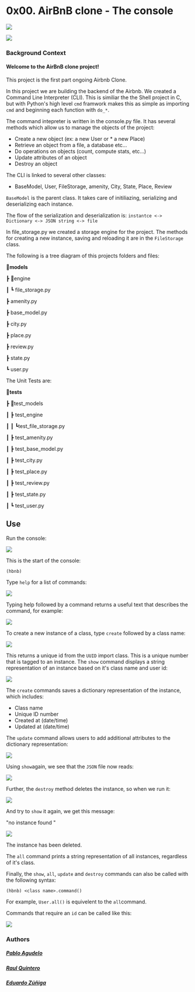 # 0x00. AirBnB clone - The console

![](https://camo.githubusercontent.com/3bdeeec19003ed9c1042b6227bdd27f5f52f8d14bd5187d25953a4600bc446f6/68747470733a2f2f63646e2d776562736974652e70617274656368706172746e6572732e636f6d2f6d656469612f696d616765732f486f6c626572746f6e5f5363686f6f6c5f4c6f676f2e6f726967696e616c2e706e67)

![](https://user-images.githubusercontent.com/98335124/177196137-35b5a657-1f9d-45b3-8e96-45a0fd659660.png)

### Background Context
#### Welcome to the AirBnB clone project!

This project is the first part ongoing Airbnb Clone.

In this project we are building the backend of the Airbnb. We created a Command Line Interpreter (CLI). This is similiar the the Shell project in C, but with Python's high level `cmd` framwork makes this as simple as importing `cmd` and beginning each function with `do_*`.

The command intepreter is written in the console.py file. It has several methods which allow us to manage the objects of the project:

- Create a new object (ex: a new User or * a new Place)
- Retrieve an object from a file, a database etc…
- Do operations on objects (count, compute stats, etc…)
-  Update attributes of an object
-  Destroy an object

The CLI is linked to several other classes:

- BaseModel, User, FileStorage, amenity, City, State, Place, Review

`BaseModel` is the parent class. It takes care of initiliazing, serializing and deserializing each instance.

The flow of the serialization and deserialization is: `instantce <-> Dictionary <-> JSON string <-> file`

In file_storage.py we created a storage engine for the project. The methods for creating a new instance, saving and reloading it are in the `FileStorage` class.

The following is a tree diagram of this projects folders and files:

**:file_folder:models**

┣ :file_folder:engine

 ┃ ┗ file_storage.py

 ┣ amenity.py

 ┣ base_model.py

 ┣ city.py

 ┣ place.py

 ┣ review.py

 ┣ state.py

 ┗ user.py

The Unit Tests are:

**:file_folder:tests**

┣ :file_folder:test_models

┃ ┣ test_engine

┃ ┃ ┗test_file_storage.py

┃ ┣ test_amenity.py

┃ ┣ test_base_model.py

┃ ┣ test_city.py

┃ ┣ test_place.py

┃ ┣ test_review.py

┃ ┣ test_state.py

┃ ┗ test_user.py

## Use

Run the console:

![](https://i.ibb.co/BzGxVw2/1.png)

This is the start of the console:

`(hbnb)`

Type `help` for a list of commands:

![](https://i.ibb.co/bH5Fy9G/2.png)

Typing help followed by a command returns a useful text that describes the command, for example:

![](https://i.ibb.co/8DpYzx3/3.png)

To create a new instance of a class, type `create` followed by a class name:

![](https://i.ibb.co/cwDYsCS/4.png)

This returns a unique id from the `UUID` import class. This is a unique number that is tagged to an instance. The `show` command displays a string representation of an instance based on it's class name and user id:

![](https://i.ibb.co/W0ZQfXq/5.png)

The `create` commands saves a dictionary representation of the instance, which includes:

- Class name
- Unique ID number
- Created at (date/time)
- Updated at (date/time)

The `update` command allows users to add additional attributes to the dictionary representation:

![](https://i.ibb.co/M6Tbmzw/6.png)

Using `show`again, we see that the `JSON` file now reads:

![](https://i.ibb.co/2dht4M5/7.png)

Further, the `destroy` method deletes the instance, so when we run it:

![](https://i.ibb.co/p2h7y67/8.png)

And try to `show` it again, we get this message:

"no instance found "

![](https://i.ibb.co/j61h8sn/9.png)

The instance has been deleted.

The `all` command prints a string representation of all instances, regardless of it's class.

Finally, the `show`, `all`, `update` and `destroy` commands can also be called with the following syntax:

`(hbnb) <class name>.command()`

For example, `User.all()` is equivelent to the `all`command.

Commands that require an `id` can be called like this:

![](https://i.ibb.co/mhhShBZ/10.png)





### Authors

##### [Pablo Agudelo](https://github.com/Mr-emilio/ "Pablo  Agudelo") 

##### [Raul  Quintero](https://github.com/raquintero1974/ "Raul Quintero") 

##### [Eduardo Zúñiga](https://github.com/edwardzuniga/ "Eduardo Zúñiga") 


